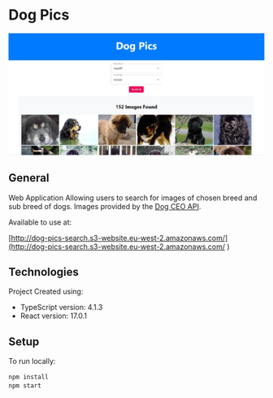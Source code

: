 # Dog Pics

![Dog Pics Home Page](public/screenshot.jpg)

## General

Web Application Allowing users to search for images of chosen breed and sub breed of dogs. Images provided by the [Dog CEO API](https://dog.ceo/dog-api/).

Available to use at:
 
 [http://dog-pics-search.s3-website.eu-west-2.amazonaws.com/](http://dog-pics-search.s3-website.eu-west-2.amazonaws.com/
 )

## Technologies
Project Created using:
- TypeScript version: 4.1.3
- React version: 17.0.1

## Setup
To run locally:

```bash
npm install
npm start
```